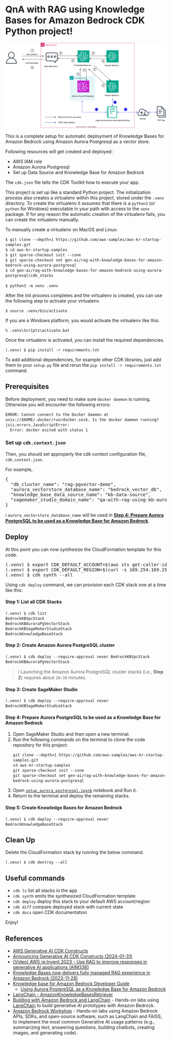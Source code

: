 # QnA with RAG using Knowledge Bases for Amazon Bedrock CDK Python project!

![rag_with_kb_for_amazon_bedrock_using_aurora_postgresql_arch](./rag_with_kb_for_amazon_bedrock_using_aurora_postgresql_arch.svg)

This is a complete setup for automatic deployment of Knowledge Bases for Amazon Bedrock using Amazon Aurora Postgresql as a vector store.

Following resources will get created and deployed:

- AWS IAM role
- Amazon Aurora Postgresql
- Set up Data Source and Knowledge Base for Amazon Bedrock

The `cdk.json` file tells the CDK Toolkit how to execute your app.

This project is set up like a standard Python project.  The initialization
process also creates a virtualenv within this project, stored under the `.venv`
directory.  To create the virtualenv it assumes that there is a `python3`
(or `python` for Windows) executable in your path with access to the `venv`
package. If for any reason the automatic creation of the virtualenv fails,
you can create the virtualenv manually.

To manually create a virtualenv on MacOS and Linux:

```
$ git clone --depth=1 https://github.com/aws-samples/aws-kr-startup-samples.git
$ cd aws-kr-startup-samples
$ git sparse-checkout init --cone
$ git sparse-checkout set gen-ai/rag-with-knowledge-bases-for-amazon-bedrock-using-aurora-postgresql
$ cd gen-ai/rag-with-knowledge-bases-for-amazon-bedrock-using-aurora-postgresql/cdk_stacks

$ python3 -m venv .venv
```

After the init process completes and the virtualenv is created, you can use the following
step to activate your virtualenv.

```
$ source .venv/bin/activate
```

If you are a Windows platform, you would activate the virtualenv like this:

```
% .venv\Scripts\activate.bat
```

Once the virtualenv is activated, you can install the required dependencies.

```
(.venv) $ pip install -r requirements.txt
```

To add additional dependencies, for example other CDK libraries, just add
them to your `setup.py` file and rerun the `pip install -r requirements.txt`
command.

## Prerequisites

Before deployment, you need to make sure `docker daemon` is running.
Otherwise you will encounter the following errors:

```
ERROR: Cannot connect to the Docker daemon at unix://$HOME/.docker/run/docker.sock. Is the docker daemon running?
jsii.errors.JavaScriptError:
  Error: docker exited with status 1
```

### Set up `cdk.context.json`

Then, you should set approperly the cdk context configuration file, `cdk.context.json`.

For example,

<pre>
{
  "db_cluster_name": "rag-pgvector-demo",
  "aurora_vectorstore_database_name": "bedrock_vector_db",
  "knowledge_base_data_source_name": "kb-data-source",
  "sagemaker_studio_domain_name": "qa-with-rag-using-kb-aurora-pgvector"
}
</pre>

:information_source: `aurora_vectorstore_database_name` will be used in [**Step 4: Prepare Aurora PostgreSQL to be used as a Knowledge Base for Amazon Bedrock**](../data_ingestion_to_vectordb/setup_aurora_postgresql.ipynb).

## Deploy

At this point you can now synthesize the CloudFormation template for this code.

<pre>
(.venv) $ export CDK_DEFAULT_ACCOUNT=$(aws sts get-caller-identity --query Account --output text)
(.venv) $ export CDK_DEFAULT_REGION=$(curl -s 169.254.169.254/latest/dynamic/instance-identity/document | jq -r .region)
(.venv) $ cdk synth --all
</pre>

Using `cdk deploy` command, we can provision each CDK stack one at a time like this:

#### Step 1: List all CDK Stacks

```
(.venv) $ cdk list
BedrockKBVpcStack
BedrockKBAuroraPgVectorStack
BedrockKBSageMakerStudioStack
BedrockKnowledgeBaseStack
```

#### Step 2: Create Amazon Aurora PostgreSQL cluster

```
(.venv) $ cdk deploy --require-approval never BedrockKBVpcStack BedrockKBAuroraPgVectorStack
```

> :information_source: Launching the Amazon Aurora PostgreSQL cluster stacks (i.e., **Step 2**) requires about `20~30` minutes.

#### Step 3: Create SageMaker Studio

```
(.venv) $ cdk deploy --require-approval never BedrockKBSageMakerStudioStack
```

#### Step 4: Prepare Aurora PostgreSQL to be used as a Knowledge Base for Amazon Bedrock

1. Open SageMaker Studio and then open a new terminal.
2. Run the following commands on the terminal to clone the code repository for this project:
   ```
   git clone --depth=1 https://github.com/aws-samples/aws-kr-startup-samples.git
   cd aws-kr-startup-samples
   git sparse-checkout init --cone
   git sparse-checkout set gen-ai/rag-with-knowledge-bases-for-amazon-bedrock-using-aurora-postgresql
   ```
3. Open [`setup_aurora_postgresql.ipynb`](../data_ingestion_to_vectordb/setup_aurora_postgresql.ipynb) notebook and Run it.
4. Return to the terminal and deploy the remaining stacks.

#### Step 5: Create Knowledge Bases for Amazon Bedrock

```
(.venv) $ cdk deploy --require-approval never BedrockKnowledgeBaseStack
```

## Clean Up

Delete the CloudFormation stack by running the below command.

```
(.venv) $ cdk destroy --all
```

## Useful commands

 * `cdk ls`          list all stacks in the app
 * `cdk synth`       emits the synthesized CloudFormation template
 * `cdk deploy`      deploy this stack to your default AWS account/region
 * `cdk diff`        compare deployed stack with current state
 * `cdk docs`        open CDK documentation

Enjoy!

## References

 * [AWS Generative AI CDK Constructs](https://awslabs.github.io/generative-ai-cdk-constructs/)
 * [Announcing Generative AI CDK Constructs (2024-01-31)](https://aws.amazon.com/blogs/devops/announcing-generative-ai-cdk-constructs/)
 * [(Video) AWS re:Invent 2023 - Use RAG to improve responses in generative AI applications (AIM336)](https://youtu.be/N0tlOXZwrSs?t=1659)
 * [Knowledge Bases now delivers fully managed RAG experience in Amazon Bedrock (2023-11-28)](https://aws.amazon.com/blogs/aws/knowledge-bases-now-delivers-fully-managed-rag-experience-in-amazon-bedrock/)
 * [Knowledge base for Amazon Bedrock Developer Guide](https://docs.aws.amazon.com/bedrock/latest/userguide/knowledge-base.html)
   * [Using Aurora PostgreSQL as a Knowledge Base for Amazon Bedrock](https://docs.aws.amazon.com/AmazonRDS/latest/AuroraUserGuide/AuroraPostgreSQL.VectorDB.html)
 * [LangChain - AmazonKnowledgeBasesRetriever](https://python.langchain.com/docs/integrations/retrievers/bedrock)
 * [Building with Amazon Bedrock and LangChain](https://catalog.workshops.aws/building-with-amazon-bedrock/en-US) - Hands-on labs using [LangChain](https://github.com/langchain-ai/langchain) to build generative AI prototypes with Amazon Bedrock.
 * [Amazon Bedrock Workshop](https://catalog.us-east-1.prod.workshops.aws/workshops/a4bdb007-5600-4368-81c5-ff5b4154f518/en-US) - Hands-on labs using Amazon Bedrock APIs, SDKs, and open-source software, such as LangChain and FAISS, to implement the most common Generative AI usage patterns (e.g., summarizing text, answering questions, building chatbots, creating images, and generating code).

